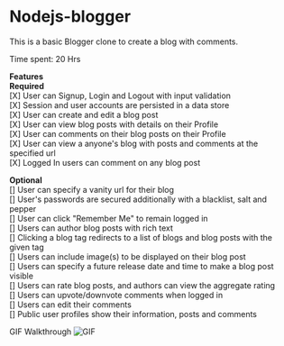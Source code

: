 # Nodejs-blogger

This is a basic Blogger clone to create a blog with comments.

Time spent: 20 Hrs

**Features**<BR/>
**Required**<BR/>
[X] User can Signup, Login and Logout with input validation<BR/>
[X] Session and user accounts are persisted in a data store<BR/>
[X] User can create and edit a blog post<BR/>
[X] User can view blog posts with details on their Profile<BR/>
[X] User can comments on their blog posts on their Profile<BR/>
[X] User can view a anyone's blog with posts and comments at the specified url<BR/>
[X] Logged In users can comment on any blog post<BR/>

**Optional**<BR/>
[] User can specify a vanity url for their blog<BR/>
[] User's passwords are secured additionally with a blacklist, salt and pepper<BR/>
[] User can click "Remember Me" to remain logged in<BR/>
[] Users can author blog posts with rich text<BR/>
[] Clicking a blog tag redirects to a list of blogs and blog posts with the given tag<BR/>
[] Users can include image(s) to be displayed on their blog post<BR/>
[]  Users can specify a future release date and time to make a blog post visible<BR/>
[] Users can rate blog posts, and authors can view the aggregate rating<BR/>
[] Users can upvote/downvote comments when logged in<BR/>
[] Users can edit their comments<BR/>
[] Public user profiles show their information, posts and comments<BR/>

GIF Walkthrough
![GIF](VideoWalkthrough.gif)